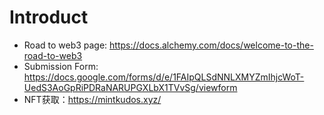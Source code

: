 # Introduct
- Road to web3 page: https://docs.alchemy.com/docs/welcome-to-the-road-to-web3
- Submission Form: https://docs.google.com/forms/d/e/1FAIpQLSdNNLXMYZmIhjcWoT-UedS3AoGpRiPDRaNARUPGXLbX1TVvSg/viewform
- NFT获取：https://mintkudos.xyz/